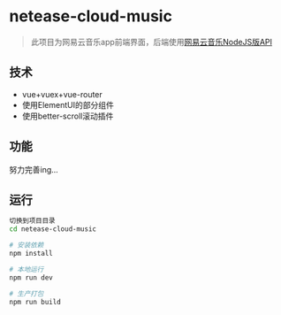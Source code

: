 # netease-cloud-music

> 此项目为网易云音乐app前端界面，后端使用[网易云音乐NodeJS版API](https://binaryify.github.io/NeteaseCloudMusicApi/#/)

## 技术
+ vue+vuex+vue-router
+ 使用ElementUI的部分组件
+ 使用better-scroll滚动插件

## 功能
努力完善ing...

## 运行

``` bash
切换到项目目录
cd netease-cloud-music

# 安装依赖
npm install

# 本地运行
npm run dev

# 生产打包
npm run build

```
